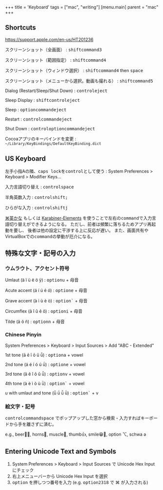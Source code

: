 +++
title = 'Keyboard'
tags = ["mac", "writing"]
[menu.main]
  parent = "mac"
+++

## Shortcuts

https://support.apple.com/en-us/HT201236

スクリーンショット（全画面）
:   <kbd>shift</kbd><kbd>command</kbd><kbd>3</kbd>

スクリーンショット（範囲指定）
:   <kbd>shift</kbd><kbd>command</kbd><kbd>4</kbd>

スクリーンショット（ウィンドウ選択）
:   <kbd>shift</kbd><kbd>command</kbd><kbd>4</kbd> then <kbd>space</kbd>

スクリーンショット（メニューから選択。動画も撮れる）
:   <kbd>shift</kbd><kbd>command</kbd><kbd>5</kbd>

Dialog (Restart/Sleep/Shut Down)
:   <kbd>control</kbd><kbd>eject</kbd>

Sleep Display
:   <kbd>shift</kbd><kbd>control</kbd><kbd>eject</kbd>

Sleep
:   <kbd>option</kbd><kbd>command</kbd><kbd>eject</kbd>

Restart
:   <kbd>control</kbd><kbd>command</kbd><kbd>eject</kbd>

Shut Down
:   <kbd>control</kbd><kbd>option</kbd><kbd>command</kbd><kbd>eject</kbd>

Cocoaアプリのキーバインドを変更
:   `~/Library/KeyBindings/DefaultKeyBinding.dict`


## US Keyboard

左手小指Aの隣、<kbd>caps lock</kbd>を<kbd>control</kbd>として使う
:   System Preferences > Keyboard > Modifier Keys...

入力言語切り替え
:   <kbd>control</kbd><kbd>space</kbd>

半角英数入力
:   <kbd>control</kbd><kbd>shift</kbd><kbd>;</kbd>

ひらがな入力
:   <kbd>control</kbd><kbd>shift</kbd><kbd>j</kbd>

[⌘英かな](https://github.com/iMasanari/cmd-eikana)
もしくは
[Karabiner-Elements](https://pqrs.org/osx/karabiner/)
を使うことで左右の<kbd>command</kbd>で入力言語切り替えができるようになる。
ただし、前者は頻繁に落ちるためアプリ再起動を要し、
後者は他の設定に干渉する上に反応が遅い。
また、画面共有やVirtualBoxでの<kbd>command</kbd>の挙動が厄介になる。

## 特殊な文字・記号の入力

### ウムラウト、アクセント符号

Umlaut (ä ï ü ë ö ÿ)
:   <kbd>option</kbd><kbd>u</kbd> + 母音

Acute accent (á í ú é ó)
:   <kbd>option</kbd><kbd>e</kbd> + 母音

Grave accent (à ì ù è ò)
:   <kbd>option</kbd><kbd>`</kbd> + 母音

Circumflex (â î û ê ô)
:   <kbd>option</kbd><kbd>i</kbd> + 母音

Tilde (ã õ ñ)
:   <kbd>option</kbd><kbd>n</kbd> + 母音

### Chinese Pinyin

System Preferences > Keyboard > Input Sources > Add "ABC - Extended"

1st tone (ā ē ī ō ū ǖ)
:   <kbd>option</kbd><kbd>a</kbd> + vowel

2nd tone (á é í ó ú ǘ)
:   <kbd>option</kbd><kbd>e</kbd> + vowel

3rd tone (ǎ ě ǐ ǒ ǔ ǚ)
:   <kbd>option</kbd><kbd>v</kbd> + vowel

4th tone (à è ì ò ù ǜ)
:   <kbd>option</kbd><kbd>`</kbd> + vowel

u with umlaut and tone (ǖ ǘ ǚ ǜ)
:   <kbd>option</kbd><kbd>`</kbd> + <kbd>v</kbd>

### 絵文字・記号

<kbd>control</kbd><kbd>command</kbd><kbd>space</kbd>
でポップアップした窓から検索・入力すればキーボードから手を離さずに済む。

e.g.,
beer🍺🍻, horns🤘, muscle💪, thumb👍, smile😁🤣, option ⌥, schwa ə

## Entering Unicode Text and Symbols

1.  System Preferences > Keyboard > Input Sources で Unicode Hex Input にチェック
1.  右上メニューバーから Unicode Hex Input を選択
1.  <kbd>option</kbd> を押しつつ番号を入力
    (e.g. <kbd>option</kbd><kbd>2318</kbd> で ⌘ が入力される)
